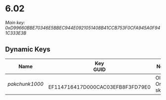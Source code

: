 # 6.02

###### *Main key: 0xD99660BBE70346E5BBEC944E0921051408B41CCB753F0CFA945A0F941C333E3B*

## Dynamic Keys

| Name           | Key<br/>GUID                          | Notes           |
|----------------|---------------------------------------|-----------------|
| *pakchunk1000* | <br/>EF114716417D000CAC03EFB8F3FD79E0 | Old Onesie skin |
